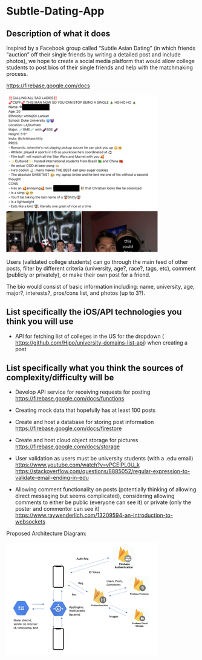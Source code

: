 # Subtle-Dating-App

## Description of what it does
Inspired by a Facebook group called “Subtle Asian Dating” (in which friends “auction” off their single friends by writing a detailed post and include photos), we hope to create a social media platform that would allow college students to post bios of their single friends and help with the matchmaking process. 

https://firebase.google.com/docs

<img src="assets/post.png" alt="post" width="400"/>

Users (validated college students) can go through the main feed of other posts, filter by different criteria (university, age?, race?, tags, etc), comment (publicly or privately), or make their own post for a friend.

The bio would consist of basic information including: name, university, age, major?, interests?, pros/cons list, and photos (up to 3?).

## List specifically the iOS/API technologies you think you will use
- API for fetching list of colleges in the US for the dropdown (​​https://github.com/Hipo/university-domains-list-api) when creating a post

## List specifically what you think the sources of complexity/difficulty will be
- Develop API service for receiving requests for posting <br />
  https://firebase.google.com/docs/functions

- Creating mock data that hopefully has at least 100 posts
- Create and host a database for storing post information <br />
  https://firebase.google.com/docs/firestore 

- Create and host cloud object storage for pictures <br />
  https://firebase.google.com/docs/storage   

- User validation as users must be university students (with a .edu email) <br />
  https://www.youtube.com/watch?v=vPCEIPL0U_k <br />
  https://stackoverflow.com/questions/8885052/regular-expression-to-validate-email-ending-in-edu

- Allowing comment functionality on posts (potentially thinking of allowing direct messaging but seems complicated), considering allowing comments to either be public (everyone can see it) or private (only the poster and commentor can see it) <br />
  https://www.raywenderlich.com/13209594-an-introduction-to-websockets 

Proposed Architecture Diagram:

<img src="assets/architecture.png" alt="post" width="400"/>
